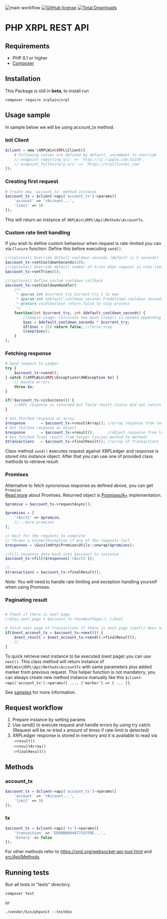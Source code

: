 ![main workflow](https://github.com/XRPLWin/XRPL/actions/workflows/main.yml/badge.svg)
[![GitHub license](https://img.shields.io/github/license/XRPLWin/XRPL)](https://github.com/XRPLWin/XRPL/blob/main/LICENSE)
[![Total Downloads](https://img.shields.io/packagist/dt/xrplwin/xrpl.svg?style=flat)](https://packagist.org/packages/xrplwin/xrpl)

# PHP XRPL REST API

## Requirements
- PHP 8.1 or higher
- [Composer](https://getcomposer.org/)

## Installation
This Package is still in **beta**, to install run

```
composer require xrplwin/xrpl
```

## Usage sample

In sample below we will be using account_tx method.

### Init Client
```PHP
$client = new \XRPLWin\XRPL\Client([
    # Following values are defined by default, uncomment to override
    //'endpoint_reporting_uri' => 'http://s1.ripple.com:51234',
    //'endpoint_fullhistory_uri' => 'https://xrplcluster.com'
]);
```

### Creating first request
```PHP
# Create new 'account_tx' method instance
$account_tx = $client->api('account_tx')->params([
    'account' => 'rAccount...',
    'limit' => 10
]);
```
This will return an instance of `XRPLWin\XRPL\Api\Methods\AccountTx`.

### Custom rate limit handling
If you wish to define custom behaviour when request is rate-limited you can via `Closure` function. Define this before executing `send()`.
```PHP
//(optional) Override default cooldown seconds (default is 5 seconds)
$account_tx->setCooldownSeconds(10);
//(optional) Override default number of tries when request is rate-limited (default is 3)
$account_tx->setTries(5);

//(optional) Define custom cooldown callback
$account_tx->setCooldownHandler(
    /**
     * @param int $current_try Current try 1 to max
     * @param int $default_cooldown_seconds Predefined cooldown seconds
     * @return void|boolean return false to stop process
     */
    function(int $current_try, int $default_cooldown_seconds) {
        //Sample usage: calculate how much sleep() is needed depending on 
        $sec = $default_cooldown_seconds * $current_try;
        if($sec > 15) return false; //force stop
        sleep($sec);
    }
);
```

### Fetching response
```PHP
# Send request to Ledger
try {
    $account_tx->send();
} catch (\XRPLWin\XRPL\Exceptions\XWException $e) {
    // Handle errors
    throw $e;
}

if(!$account_tx->isSuccess()) {
    //XRPL response is returned but field result.status did not return 'success'
}

# Get fetched response as array
$response       = $account_tx->resultArray(); //array response from ledger
# Get fetched response as object
$response       = $account_tx->result();      //object response from ledger
# Get fetched final result from helper (varies method to method)
$transactions   = $account_tx->finalResult(); //array of transactions
```

Class method `send()` executes request against XRPLedger and response is stored into instance object. After that you can use one of provided class methods to retrieve result.

### Promises
Alternative to fetch syncronous response as defined above, you can get `Promise`  
[Read more](https://github.com/guzzle/promises) about Promises. Returned object is [Promises/A+](https://promisesaplus.com/) implementation. 
```PHP
$promise = $account_tx->requestAsync();

$promises = [
    'rAcct1' => $promise,
    //...more promises
];

// Wait for the requests to complete
// Throws a ConnectException if any of the requests fail
$responses = \GuzzleHttp\Promise\Utils::unwrap($promises);

//Fill response data back into $account_tx instance
$account_tx->fill($responses['rAcct1']);

//...
$transactions = $account_tx->finalResult();

```
*Note*: You will need to handle rate limiting and exception handling yourself when using Promises.

### Paginating result
```PHP

# Check if there is next page
//$has_next_page = $account_tx->hasNextPage(); //bool

# Fetch next page of transactions if there is next page (next() does not return null)
if($next_account_tx = $account_tx->next()) {
    $next_result = $next_account_tx->send()->finalResult();
    // ...
}
```

To quick retrieve next instance to be executed (next page) you can use `next()`. This class method will return instance of `XRPLWin\XRPL\Api\Methods\AccountTx` with same parameters plus added marker from previous request. This helper function is not mandatory, you can always create new method instance manually like this `$client->api('account_tx')->params([ ..., ['marker'] => [ ... ]]`.

See [samples](samples/paginating.php) for more information.

## Request workflow

1. Prepare instance by setting params
2. Use send() to execute request and handle errors by using try catch. (Request will be re-tried x amount of times if rate-limit is detected)
4. XRPLedger response is stored in memory and it is available to read via  
`->result()`  
`->resultArray()`  
`->finalResult()`

## Methods

### account_tx

```PHP
$account_tx = $client->api('account_tx')->params([
    'account' => 'rAccount...',
    'limit' => 10
]);
```

### tx

```PHP
$account_tx = $client->api('tx')->params([
    'transaction' => 'DE80B0064677CEFFDE...',
    'binary' => false
]);
```

For other methods refer to https://xrpl.org/websocket-api-tool.html and [src/Api/Methods](src/Api/Methods)

## Running tests
Run all tests in "tests" directory.
```
composer test
```
or
```
./vendor/bin/phpunit --testdox
```
